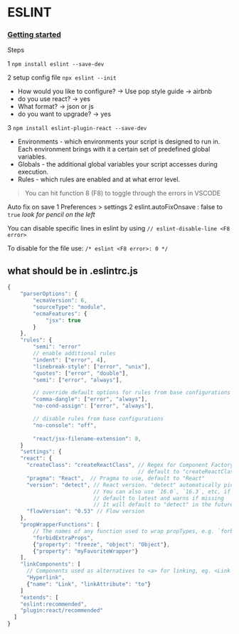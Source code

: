 # ESLINT

### [Getting started](https://eslint.org/docs/user-guide/getting-started)

Steps

1 `npm install eslint --save-dev`

2 setup config file `npx eslint --init`

  - How would you like to configure? -> Use pop style guide -> airbnb
  - do you use react? -> yes
  - What format? -> json or js
  - do you want to upgrade? -> yes
  
3 `npm install eslint-plugin-react --save-dev`

- Environments - which environments your script is designed to run in. Each environment brings with it a certain set of predefined global variables.
- Globals - the additional global variables your script accesses during execution.
- Rules - which rules are enabled and at what error level.

> You can hit function 8 (F8) to toggle through the errors in VSCODE

Auto fix on save
1 Preferences > settings
2 eslint.autoFixOnsave : false to `true` *look for pencil on the left*


You can disable specific lines in eslint by using `// eslint-disable-line <F8 error>`

To disable for the file use: `/* eslint <F8 error>: 0 */`

## what should be in .eslintrc.js

```js
{
    "parserOptions": {
        "ecmaVersion": 6,
        "sourceType": "module",
        "ecmaFeatures": {
            "jsx": true
        }
    },
    "rules": {
        "semi": "error"
        // enable additional rules
        "indent": ["error", 4],
        "linebreak-style": ["error", "unix"],
        "quotes": ["error", "double"],
        "semi": ["error", "always"],

        // override default options for rules from base configurations
        "comma-dangle": ["error", "always"],
        "no-cond-assign": ["error", "always"],

        // disable rules from base configurations
        "no-console": "off",
        
        "react/jsx-filename-extension": 0,
    }
    "settings": {
    "react": {
      "createClass": "createReactClass", // Regex for Component Factory to use,
                                         // default to "createReactClass"
      "pragma": "React",  // Pragma to use, default to "React"
      "version": "detect", // React version. "detect" automatically picks the version you have installed.
                           // You can also use `16.0`, `16.3`, etc, if you want to override the detected value.
                           // default to latest and warns if missing
                           // It will default to "detect" in the future
      "flowVersion": "0.53" // Flow version
    },
    "propWrapperFunctions": [
        // The names of any function used to wrap propTypes, e.g. `forbidExtraProps`. If this isn't set, any propTypes wrapped in a function will be skipped.
        "forbidExtraProps",
        {"property": "freeze", "object": "Object"},
        {"property": "myFavoriteWrapper"}
    ],
    "linkComponents": [
      // Components used as alternatives to <a> for linking, eg. <Link to={ url } />
      "Hyperlink",
      {"name": "Link", "linkAttribute": "to"}
    ]
    "extends": [
    "eslint:recommended",
    "plugin:react/recommended"
  ]
}

```
